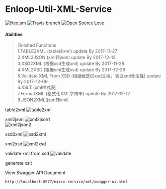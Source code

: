# Enloop-Util-XML-Service

[![Hex.pm](https://img.shields.io/hexpm/l/plug.svg)]()
[![Travis branch](https://img.shields.io/travis/rust-lang/rust/master.svg)]()
[![Open Source Love](https://badges.frapsoft.com/os/v2/open-source.svg?v=103)](https://github.com/ellerbrock/open-source-badges/)

 #### Abilities
>  Finished Functions<br/>
 1.TABLE2XML (table转xml) update By 2017-11-27<br/>
 2.XML2JSON (xml转json) update By 2017-12-12<br/>
 3.XSD2XML (根据xsd生成xml) update By 2017-11-28<br/>
 4.XML2XSD (根据xml生成xsd) update By 2017-12-29<br/>
 5.Validate XML From XSD (根据给定的xsd文档，验证xml合法性) update By 2017-12-09<br/>
 6.XSLT (xml样式表)<br/>
 7.FormatXML (格式化XML字符串) update By 2017-12-12<br/>
 8.JSON2XML(json转xml) <br/>
 
table2xml
![table2xml](http://orkf3vfng.bkt.clouddn.com/json2xml.png)

xml2json
![xml2json1](http://orkf3vfng.bkt.clouddn.com/xml2json1.png)
<br/>
![xml2json2](http://orkf3vfng.bkt.clouddn.com/xml2json2.png)

xsd2xml
![xsd2xml](http://orkf3vfng.bkt.clouddn.com/xsd2xml.png)

xml2xsd
![xml2xsd](http://orkf3vfng.bkt.clouddn.com/xml2xsd.png)

validate xml from xsd
![validate](http://orkf3vfng.bkt.clouddn.com/validtaexmlfromxsd.png)

generate xslt

View Swagger API Document
```text
http://localhost:8077/micro-service/xml/swagger-ui.html
```
 
